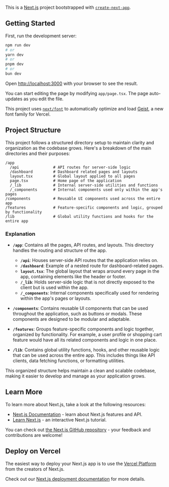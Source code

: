 This is a [Next.js](https://nextjs.org) project bootstrapped with [`create-next-app`](https://nextjs.org/docs/app/api-reference/cli/create-next-app).

## Getting Started

First, run the development server:

```bash
npm run dev
# or
yarn dev
# or
pnpm dev
# or
bun dev
```

Open [http://localhost:3000](http://localhost:3000) with your browser to see the result.

You can start editing the page by modifying `app/page.tsx`. The page auto-updates as you edit the file.

This project uses [`next/font`](https://nextjs.org/docs/app/building-your-application/optimizing/fonts) to automatically optimize and load [Geist](https://vercel.com/font), a new font family for Vercel.

## Project Structure

This project follows a structured directory setup to maintain clarity and organization as the codebase grows. Here's a breakdown of the main directories and their purposes:

```
/app
  /api               # API routes for server-side logic
  /dashboard         # Dashboard related pages and layouts
  layout.tsx         # Global layout applied to all pages
  page.tsx           # Home page of the application
  /_lib              # Internal server-side utilities and functions
  /_components       # Internal components used only within the app's pages
/components          # Reusable UI components used across the entire app
/features            # Feature-specific components and logic, grouped by functionality
/lib                 # Global utility functions and hooks for the entire app
```

### Explanation

- **`/app`**: Contains all the pages, API routes, and layouts. This directory handles the routing and structure of the app.

  - **`/api`**: Houses server-side API routes that the application relies on.
  - **`/dashboard`**: Example of a nested route for dashboard-related pages.
  - **`layout.tsx`**: The global layout that wraps around every page in the app, containing elements like the header or footer.
  - **`/_lib`**: Holds server-side logic that is not directly exposed to the client but is used within the app.
  - **`/_components`**: Internal components specifically used for rendering within the app's pages or layouts.

- **`/components`**: Contains reusable UI components that can be used throughout the application, such as buttons or modals. These components are designed to be modular and adaptable.

- **`/features`**: Groups feature-specific components and logic together, organized by functionality. For example, a user profile or shopping cart feature would have all its related components and logic in one place.

- **`/lib`**: Contains global utility functions, hooks, and other reusable logic that can be used across the entire app. This includes things like API clients, data fetching functions, or formatting utilities.

This organized structure helps maintain a clean and scalable codebase, making it easier to develop and manage as your application grows.

## Learn More

To learn more about Next.js, take a look at the following resources:

- [Next.js Documentation](https://nextjs.org/docs) - learn about Next.js features and API.
- [Learn Next.js](https://nextjs.org/learn) - an interactive Next.js tutorial.

You can check out [the Next.js GitHub repository](https://github.com/vercel/next.js) - your feedback and contributions are welcome!

## Deploy on Vercel

The easiest way to deploy your Next.js app is to use the [Vercel Platform](https://vercel.com/new?utm_medium=default-template&filter=next.js&utm_source=create-next-app&utm_campaign=create-next-app-readme) from the creators of Next.js.

Check out our [Next.js deployment documentation](https://nextjs.org/docs/app/building-your-application/deploying) for more details.
